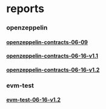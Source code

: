 # reports
### openzeppelin
#### [openzeppelin-contracts-06-09](https://gpblockchain.github.io/reports/openzeppelin-contracts-06-09/mochawesome-report/mochawesome.html)
#### [openzeppelin-contracts-06-16-v1.1](https://gpblockchain.github.io/reports/evm-test-06-16-v1.1/mochawesome.html)
#### [openzeppelin-contracts-06-16-v1.2](https://gpblockchain.github.io/reports/evm-test-06-16-v1.2/mochawesome.html)
### evm-test
#### [evm-test-06-16-v1.2](https://gpblockchain.github.io/reports/evm-test-06-16-v1.2/mochawesome.html)

